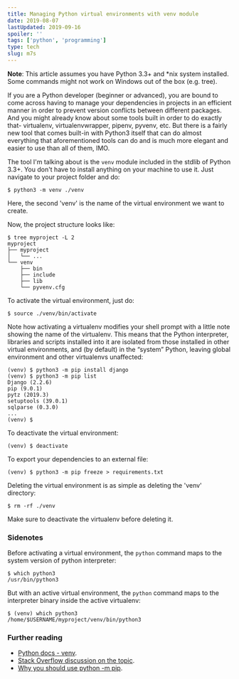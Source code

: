 ```yaml
---
title: Managing Python virtual environments with venv module
date: 2019-08-07
lastUpdated: 2019-09-16
spoiler: ''
tags: ['python', 'programming']
type: tech
slug: m7s
---
```


**Note**: This article assumes you have Python 3.3+ and \*nix system installed. Some commands might not work on Windows out of the box (e.g. tree).

If you are a Python developer (beginner or advanced), you are bound to come across having to manage your dependencies in projects in an efficient manner in order to prevent version conflicts between different packages. And you might already know about some tools built in order to do exactly that- virtualenv, virtualenvwrapper, pipenv, pyvenv, etc. But there is a fairly new tool that comes built-in with Python3 itself that can do almost everything that aforementioned tools can do and is much more elegant and easier to use than all of them, IMO.

The tool I'm talking about is the `venv` module included in the stdlib of Python 3.3+. You don't have to install anything on your machine to use it. Just navigate to your project folder and do:

```shell
$ python3 -m venv ./venv
```

Here, the second 'venv' is the name of the virtual environment we want to create.

Now, the project structure looks like:

```shell
$ tree myproject -L 2
myproject
├── myproject
│   └── ...
└── venv
    ├── bin
    ├── include
    ├── lib
    └── pyvenv.cfg
```

To activate the virtual environment, just do:

```shell
$ source ./venv/bin/activate
```

Note how activating a virtualenv modifies your shell prompt with a little note showing the name of the virtualenv. This means that the Python interpreter, libraries and scripts installed into it are isolated from those installed in other virtual environments, and (by default) in the “system” Python, leaving global environment and other virtualenvs unaffected:

```shell
(venv) $ python3 -m pip install django
(venv) $ python3 -m pip list
Django (2.2.6)
pip (9.0.1)
pytz (2019.3)
setuptools (39.0.1)
sqlparse (0.3.0)
...
(venv) $
```

To deactivate the virtual environment:

```shell
(venv) $ deactivate
```

To export your dependencies to an external file:

```shell
(venv) $ python3 -m pip freeze > requirements.txt
```

Deleting the virtual environment is as simple as deleting the 'venv' directory:

```shell
$ rm -rf ./venv
```

Make sure to deactivate the virtualenv before deleting it.

### Sidenotes

Before activating a virtual environment, the `python` command maps to the system version of python interpreter:

```shell
$ which python3
/usr/bin/python3
```

But with an active virtual environment, the `python` command maps to the interpreter binary inside the active virtualenv:

```shell
$ (venv) which python3
/home/$USERNAME/myproject/venv/bin/python3
```

### Further reading

- [Python docs - venv](https://docs.python.org/3/library/venv.html).
- [Stack Overflow discussion on the topic](https://stackoverflow.com/questions/41573587/what-is-the-difference-between-venv-pyvenv-pyenv-virtualenv-virtualenvwrappe).
- [Why you should use python -m pip](https://snarky.ca/why-you-should-use-python-m-pip/).
